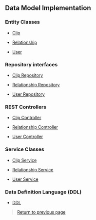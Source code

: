 ## Data Model Implementation

### Entity Classes

* [Clip](https://github.com/tunefull/tunefull-service/blob/master/src/main/java/edu/cnm/deepdive/tunefull/model/entity/Clip.java)

* [Relationship](https://github.com/tunefull/tunefull-service/blob/master/src/main/java/edu/cnm/deepdive/tunefull/model/entity/Relationship.java)

* [User](https://github.com/tunefull/tunefull-service/blob/master/src/main/java/edu/cnm/deepdive/tunefull/model/entity/User.java)

### Repository interfaces

* [Clip Repository]()

* [Relationship Repository]()

* [User Repository]()

### REST Controllers 

* [Clip Controller]()

* [Relationship Controller]()

* [User Controller]()

### Service Classes

* [Clip Service]()

* [Relationship Service]()

* [User Service]()

### Data Definition Language (DDL)

* [DDL](ddl.md)

> [Return to previous page](index.md#data-model-implementation)
